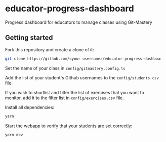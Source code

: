 # educator-progress-dashboard

Progress dashboard for educators to manage classes using Git-Mastery

## Getting started

Fork this repository and create a clone of it:

```bash
git clone https://github.com/<your username>/educator-progress-dashboard.git
```

Set the name of your class in `config/gitmastery.config.ts`

Add the list of your student's Github usernames to the `config/students.csv` file.

If you wish to shortlist and filter the list of exercises that you want to monitor, add it to the filter list in `config/exercises.csv` file.

Install all dependencies:

```bash
yarn
```

Start the webapp to verify that your students are set correctly:

```bash
yarn dev
```
